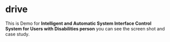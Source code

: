 # drive
This is Demo for **Intelligent and Automatic System Interface Control System for Users with Disabilities person**
you can see the screen shot and case study.
